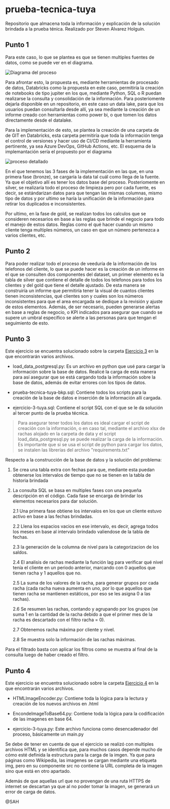 # prueba-tecnica-tuya

Repositorio que almacena toda la información y explicación de la solución brindada a la prueba ténica. Realizado por Steven Alvarez Holguín.

## Punto 1

Para este caso, lo que se plantea es que se tienen multiples fuentes de datos, como se puede ver en el diagrama.

![Diagrama del proceso](Ejercicio-1/diagrama_proceso.svg)

Para afrontar esto, la propuesta es, mediante herramientas de procesado de datos, Databricks como la propuesta en este caso, permitiría la creación de notebooks de tipo jupiter en los que, mediante Python, SQL o R puedan realizarse la consulta y consolidación de la información. Para posteriomente dejarla disponible en un repositorio, en este caso un data lake, para que los usuarios puedan consultarla desde allí, ya sea mediante la creación de un informe creado con herramientas como power bi, o que tomen los datos directamente desde el datalake.

Para la implementación de esto, se plantea la creación de una carpeta de de GIT en Databricks, esta carpeta permitiría que toda la información tenga el control de versiones y hacer uso de CI/CD mediante la herramienta pertinente, ya sea Azure DevOps, GitHub Actions, etc. El esquema de la implemantación sería el propuesto por el diagrama

![proceso detallado](Ejercicio-1/explicacion_proceso.svg)

En el que tenemos las 3 fases de la implementación en las que, en una primera fase (bronze), se cargaría la data tal cuál como llega de la fuente. Ya que el objetivo allí es tener los datos base del proceso. Posteriomente en silver, se realizaría todo el proceso de limpieza pero por cada fuente, es decir, se estándarizan datos para que tengan las mismas columnas, mismo tipo de datos y por ultimo se haría la unificación de la información para retirar los duplicados e inconsistentes.

Por ultimo, en la fase de gold, se realizan todos los calculos que se consideren necesarios en base a las reglas que brinde el negocio para todo el manejo de estos datos. Reglas como el qué hacer cuando un mismo cliente tenga multiples números, un caso en que un número pertenezca a varios clientes, etc.

## Punto 2

Para poder realizar todo el proceso de veeduría de la información de los telefonos del cliente, lo que se puede hacer es la creación de un informe en el que se consulten dos componentes del dataset, un primer elemento es la tabla de silver que contiene el detalle de todos los telefonos para todos los clientes y del gold que tiene el detalle ajustado. De esta manera se construiría un informe que permitiría tener la visual de cuantos clientes tienen inconsistencias, qué clientes son y cuales son los números inconsistentes para que el area encargada se dedique a la revisión y ajuste de estos elementos. Además, de ser necesario, pueden generarse alertas en base a reglas de negocio, o KPI indicados para asegurar que cuando se supere un umbral específico se alerte a las personas para que tengan el seguimiento de esto.

## Punto 3

Este ejercicio se encuentra solucionado sobre la carpeta [Ejercicio 3](https://github.com/Steven-ah/prueba-tecnica-tuya/tree/main/Ejercicio-3) en la que encontrarán varios archivos.

- load_data_postgresql.py: Es un archivo en python que usé para cargar la información sobre la base de datos. Realicé la carga de esta manera para así asegurar que se está cargando toda la información sobre la base de datos, además de evitar errores con los tipos de datos.

- prueba-tecnica-tuya-bkp.sql: Contiene todos los scripts para la creación de la base de datos e inserción de la información allí cargada.

- ejercicio-3-tuya.sql: Contiene el script SQL con el que se le da solución al tercer punto de la prueba técnica.

> Para asegurar tener todos los datos es ideal cargar el script de creación con la información, o en caso tal, mediante el archivo xlsx de rachas alojado en la carpeta de data y el script load_data_postgresql.py se puede realizar la carga de la información. Es importante que si se usa el script de python para cargar los datos, se instalen las librerías del archivo "requirements.txt"

Respecto a la construcción de la base de datos y la solución del problema:

1. Se crea una tabla extra con fechas para que, mediante esta puedan obtenerse los intervalos de tiempo que no se tienen en la tabla de historia brindada

2. La consulta SQL se basa en multiples fases con una pequeña descripción en el código. Cada fase se encarga de brindar los elementos necesarios para dar solución. 

    2.1 Una primera fase obtiene los intervalos en los que un cliente estuvo activo en base a las fechas brindadas.

    2.2 Llena los espacios vacios en ese intervalo, es decir, agrega todos los meses en base al intervalo brindado valiendose de la tabla de fechas.

    2.3 la generación de la columna de nivel para la categorizacion de los saldos.

    2.4 El analisis de rachas mediante la función lag para verificar qué nivel tenía el cliente en un periodo anterior, marcando con 0 aquellos que tienen racha y 1 aquellos que no.

    2.5 La suma de los valores de la racha, para generar grupos por cada racha (cada racha nueva aumenta en uno, por lo que aquellos que tienen racha se mantienen estáticos, por eso se les asigna 0 a las rachas).

    2.6 Se resumen las rachas, contando y agrupando por los grupos (se suma 1 en la cantidad de la racha debido a que el primer mes de la racha es descartado con el filtro racha = 0).

    2.7 Obtenemos racha máxima por cliente y nivel.

    2.8 Se muestra solo la información de las rachas máximas.

Para el filtrado basta con aplicar los filtros como se muestra al final de la consulta luego de haber creado el filtro.

## Punto 4

Este ejercicio se encuentra solucionado sobre la carpeta [Ejercicio 4](https://github.com/Steven-ah/prueba-tecnica-tuya/tree/main/Ejercicio-4) en la que encontrarán varios archivos.

- HTMLImageEncoder.py: Contiene toda la lógica para la lectura y creación de los nuevos archivos en .html

- EncondeImageToBase64.py: Contiene toda la lógica para la codificación de las imagenes en base 64.

- ejercicio-3-tuya.py: Este archivo funciona como desencadenador del proceso, básicamente un main.py

Se debe de tener en cuenta de que el ejercicio se realizó con multiples archivos HTML y se identifica que, para muchos casos depende mucho de cómo esté definida la estructura para la carga de la imgen. Ya que para páginas como Wikipedia, las imagenes se cargan mediante una etiqueta img, pero en su componente src no contiene la URL completa de la imagen sino que está en otro apartado.

Además de que aquellas url que no provengan de una ruta HTTPS de internet se descartan ya que al no poder tomar la imagen, se generará un error de carga de datos.

@SAH
